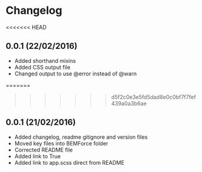 # Changelog
<<<<<<< HEAD

## 0.0.1 (22/02/2016)
 - Added shorthand mixins
 - Added CSS output file
 - Changed output to use @error instead of @warn

=======
>>>>>>> d5f2c0e3e5fd5dad8e0c0bf7f7fef439a0a3b6ae
## 0.0.1 (21/02/2016)
 - Added changelog, readme gitignore and version files
 - Moved key files into BEMForce folder
 - Corrected README file
 - Added link to True
 - Added link to app.scss direct from README

